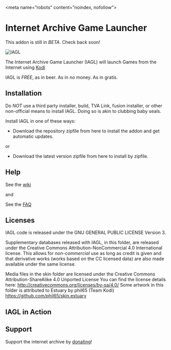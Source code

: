 <meta name=”robots” content=”noindex, nofollow”>

Internet Archive Game Launcher
==========================

This addon is still in *BETA*.  Check back soon!

![IAGL](https://github.com/zach-morris/plugin.program.iagl/blob/master/fanart.jpg)

The Internet Archive Game Launcher (IAGL) will launch Games from the Internet using [Kodi](http://kodi.tv)

IAGL is *FREE*, as in beer. As in no money. As in gratis.



Installation
-------------

Do *NOT* use a third party installer, build, TVA Link, fusion installer, or other non-official means to install IAGL.  Doing so is akin to clubbing baby seals.

Install IAGL in one of these ways:

- Download the repository zipfile from here to install the addon and get automatic updates.

or

- Download the latest version zipfile from here to install by zipfile.



Help
-------------

See the [wiki](https://github.com/zach-morris/plugin.program.iagl/wiki)

and

See the [FAQ](https://github.com/zach-morris/plugin.program.iagl/wiki/5.--FAQ)



Licenses
-------------

IAGL code is released under the GNU GENERAL PUBLIC LICENSE Version 3.

Supplementary databases released with IAGL, in this folder, are released under the Creative Commons Attribution-NonCommercial 4.0 International license. This allows for *non-commercial* use as long as credit is given and that derivative works (works based on the CC licensed data) are also made available under the same license.

Media files in the skin folder are licensed under the Creative Commons Attribution-ShareAlike 4.0 Unported License
You can find the license details here: <http://creativecommons.org/licenses/by-sa/4.0/>
Some artwork in this folder is attributed to Estuary by phil65 (Team Kodi)
https://github.com/phil65/skin.estuary



IAGL in Action
-------------------




Support
-------------------

Support the internet archive by [donating](https://archive.org/donate/)!
